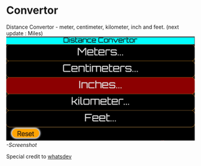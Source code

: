 # Convertor
Distance Convertor - meter, centimeter, kilometer, inch and feet. (next update : Miles)
![Alt text](SS.jpg)
*-Screenshot*

Special credit to [whatsdev](https://www.youtube.com/channel/UC0tRdbXVDbhaRvZPKsRgmxg)
